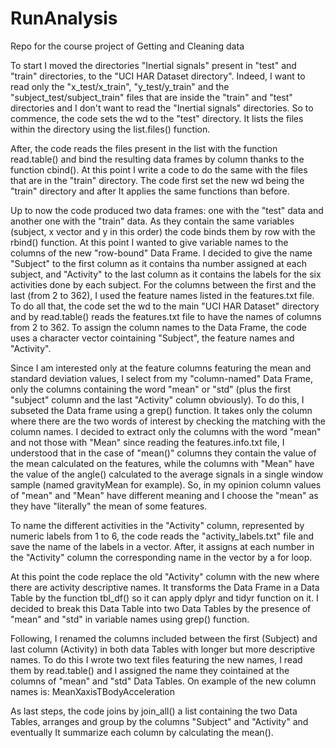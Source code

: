 # RunAnalysis
Repo for the course project of Getting and Cleaning data

To start I moved the directories "Inertial signals" present in "test" and "train" directories, to the "UCI HAR Dataset directory".
Indeed, I want to read only the "x_test/x_train", "y_test/y_train" and the "subject_test/subject_train" files that are inside the "train" and "test" directories and I don't want to read the "Inertial signals" directories. 
So to commence, the code sets the wd to the "test" directory. It lists the files within the directory using the list.files() function.

After, the code reads the files present in the list with the function read.table() and bind the resulting data frames by column thanks to the function cbind().
At this point I write a code to do the same with the files that are in the "train" directory.
The code first set the new wd being the "train" directory and after It applies the same functions than before.

Up to now the code produced two data frames: one with the "test" data and another one with the "train" data.
As they contain the same variables (subject, x vector and y in this order) the code binds them by row with the rbind() function. 
At this point I wanted to give variable names to the columns of the new "row-bound" Data Frame.
I decided to give the name "Subject" to the first column as it contains tha number assigned at each subject, and "Activity" to the last column as it contains the labels for the six activities done by each subject. 
For the columns between the first and the last (from 2 to 362), I used the feature names listed in the features.txt file.  
To do all that, the code set the wd to the main "UCI HAR Dataset" directory and by read.table() reads the features.txt file to have the names of columns from 2 to 362. 
To assign the column names to the Data Frame, the code uses a character vector cointaining "Subject", the feature names and "Activity".

Since I am interested only at the feature columns featuring the mean and standard deviation values, I select from my "column-named" Data Frame, only the columns containing the word "mean" or "std" (plus the first "subject" column and the last "Activity" column obviously). To do this, I subseted the Data frame using a grep() function. It takes only the column where there are the two words of interest by checking the matching with the column names.
I decided to extract only the columns with the word "mean" and not those with "Mean" since reading the features.info.txt file, I understood that in the case of "mean()" columns they contain the value of the mean calculated on the features, while the columns with "Mean" have the value of the angle() calculated to the average signals in a single window sample (named gravityMean for example). 
So, in my opinion column values of "mean" and "Mean" have different meaning and I choose the "mean" as they have "literally" the mean of some features.

To name the different activities in the "Activity" column, represented by numeric labels from 1 to 6, the code reads the "activity_labels.txt" file and save the name of the labels in a vector. After, it assigns at each number in the "Activity" column the corresponding name in the vector by a for loop.  

At this point the code replace the old "Activity" column with the new where there are activity descriptive names.
It transforms the Data Frame in a Data Table by the function tbl_df() so it can apply dplyr and tidyr function on it.
I decided to break this Data Table into two Data Tables by the presence of "mean" and "std" in variable names using grep() function. 

Following, I renamed the columns included between the first (Subject) and last column (Activity) in both data Tables with longer but more descriptive names. To do this I wrote two text files featuring the new names, I read them by read.table() and I assigned the name they cointained at the columns of "mean" and "std" Data Tables. 
On example of the new column names is: MeanXaxisTBodyAcceleration

As last steps, the code joins by join_all() a list containing the two Data Tables, arranges and group by the columns "Subject" and "Activity" and eventually It summarize each column by calculating the mean().   

